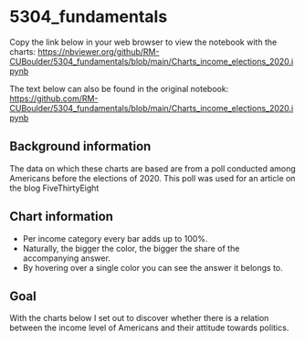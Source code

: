 # 5304_fundamentals

Copy the link below in your web browser to view the notebook with the charts: 
https://nbviewer.org/github/RM-CUBoulder/5304_fundamentals/blob/main/Charts_income_elections_2020.ipynb

The text below can also be found in the original notebook:
https://github.com/RM-CUBoulder/5304_fundamentals/blob/main/Charts_income_elections_2020.ipynb

## Background information
The data on which these charts are based are from a poll conducted among Americans before the elections of 2020. 
This poll was used for an article on the blog FiveThirtyEight

## Chart information
- Per income category every bar adds up to 100%.
- Naturally, the bigger the color, the bigger the share of the accompanying answer.
- By hovering over a single color you can see the answer it belongs to.

## Goal
With the charts below I set out to discover whether there is a relation between the income level of Americans and their attitude towards politics.
